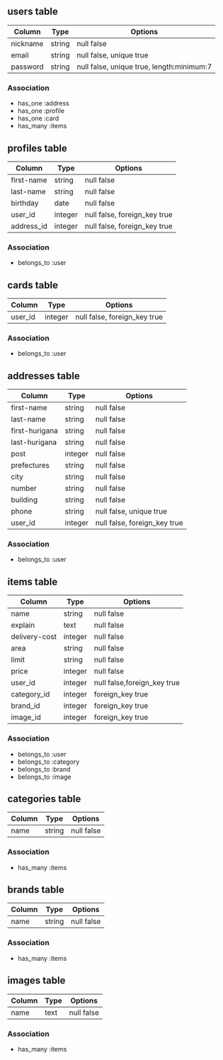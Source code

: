 ## users table

|Column|Type|Options|
|------|----|-------|
|nickname|string|null false|
|email|string|null false, unique true|
|password|string|null false, unique true, length:minimum:7|

### Association
- has_one :address
- has_one :profile
- has_one :card
- has_many :items


## profiles table

|Column|Type|Options|
|------|----|-------|
|first-name|string|null false|
|last-name|string|null false|
|birthday|date|null false|
|user_id|integer|null false, foreign_key true|
|address_id|integer|null false, foreign_key true|

### Association
- belongs_to :user


## cards table

|Column|Type|Options|
|------|----|-------|
|user_id|integer|null false, foreign_key true|

### Association
- belongs_to :user

## addresses table

|Column|Type|Options|
|------|----|-------|
|first-name|string|null false|
|last-name|string|null false|
|first-hurigana|string|null false|
|last-hurigana|string|null false|
|post|integer|null false|
|prefectures|string|null false|
|city|string|null false|
|number|string|null false|
|building|string|null false|
|phone|string|null false, unique true|
|user_id|integer|null false, foreign_key true|

### Association
- belongs_to :user


## items table

|Column|Type|Options|
|------|----|-------|
|name|string|null false|
|explain|text|null false|
|delivery-cost|integer|null false|
|area|string|null false|
|limit|string|null false|
|price|integer|null false|
|user_id|integer|null false,foreign_key true|
|category_id|integer|foreign_key true|
|brand_id|integer|foreign_key true|
|image_id|integer|foreign_key true|

### Association
- belongs_to :user
- belongs_to :category
- belongs_to :brand
- belongs_to :image


## categories table

|Column|Type|Options|
|------|----|-------|
|name|string|null false|

### Association
- has_many :items


## brands table

|Column|Type|Options|
|------|----|-------|
|name|string|null false|

### Association
- has_many :items


## images table

|Column|Type|Options|
|------|----|-------|
|name|text|null false|

### Association
- has_many :items